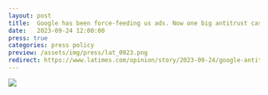 ```yaml
---
layout: post
title:  Google has been force-feeding us ads. Now one big antitrust case could change the internet forever - Los Angeles Times
date:   2023-09-24 12:00:00
press: true
categories: press policy 
preview: /assets/img/press/lat_0923.png
redirect: https://www.latimes.com/opinion/story/2023-09-24/google-antitrust-monopoly-trial-justice-department-digital-ads-facebook
---
```


<div class="container">
  <div class="row mt-3">
    <div class="col-sm mt-3 mt-md-0">
    <a href="{{ page.redirect }}" target="_blank">
      <img class="img-fluid rounded z-depth-1" src="{{ page.preview }}">
    </a>
    </div>
  </div>
</div>


